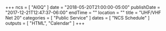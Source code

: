 +++
ncs = [ "AI0Q" ]
date = "2018-05-20T21:00:00-05:00"
publishDate = "2017-12-21T12:47:37-06:00"
endTime = ""
location = ""
title = "UHF/VHF Net 20"
categories = [ "Public Service" ]
dates = [ "NCS Schedule" ]
outputs = [ "HTML", "Calendar" ]
+++
